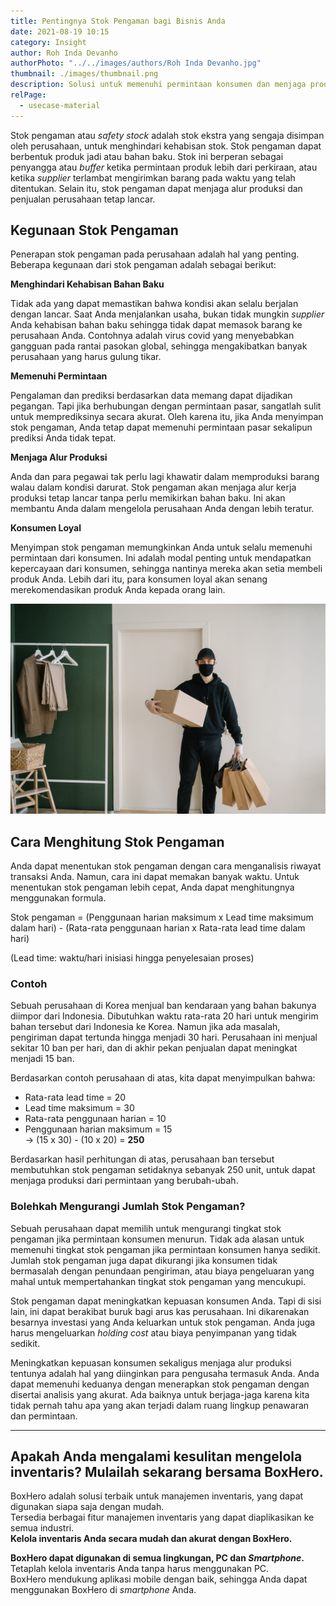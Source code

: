 ```yaml
---
title: Pentingnya Stok Pengaman bagi Bisnis Anda
date: 2021-08-19 10:15
category: Insight
author: Roh Inda Devanho
authorPhoto: "../../images/authors/Roh Inda Devanho.jpg"
thumbnail: ./images/thumbnail.png
description: Solusi untuk memenuhi permintaan konsumen dan menjaga produksi tetap lancar.
relPage:
  - usecase-material
---
```


Stok pengaman atau *safety stock* adalah stok ekstra yang sengaja disimpan oleh perusahaan, untuk menghindari kehabisan stok. Stok pengaman dapat berbentuk produk jadi atau bahan baku. Stok ini berperan sebagai penyangga atau *buffer* ketika permintaan produk lebih dari perkiraan, atau ketika *supplier* terlambat mengirimkan barang pada waktu yang telah ditentukan. Selain itu, stok pengaman dapat menjaga alur produksi dan penjualan perusahaan tetap lancar.

## Kegunaan Stok Pengaman

Penerapan stok pengaman pada perusahaan adalah hal yang penting. Beberapa kegunaan dari stok pengaman adalah sebagai berikut:

**Menghindari Kehabisan Bahan Baku**

Tidak ada yang dapat memastikan bahwa kondisi akan selalu berjalan dengan lancar. Saat Anda menjalankan usaha, bukan tidak mungkin *supplier* Anda kehabisan bahan baku sehingga tidak dapat memasok barang ke perusahaan Anda. Contohnya adalah virus covid yang menyebabkan gangguan pada rantai pasokan global, sehingga mengakibatkan banyak perusahaan yang harus gulung tikar.

**Memenuhi Permintaan**

Pengalaman dan prediksi berdasarkan data memang dapat dijadikan pegangan. Tapi jika berhubungan dengan permintaan pasar, sangatlah sulit untuk memprediksinya secara akurat. Oleh karena itu, jika Anda menyimpan stok pengaman, Anda tetap dapat memenuhi permintaan pasar sekalipun prediksi Anda tidak tepat.

**Menjaga Alur Produksi**

Anda dan para pegawai tak perlu lagi khawatir dalam memproduksi barang walau dalam kondisi darurat. Stok pengaman akan menjaga alur kerja produksi tetap lancar tanpa perlu memikirkan bahan baku. Ini akan membantu Anda dalam mengelola perusahaan Anda dengan lebih teratur.

**Konsumen Loyal**

Menyimpan stok pengaman memungkinkan Anda untuk selalu memenuhi permintaan dari konsumen. Ini adalah modal penting untuk mendapatkan kepercayaan dari konsumen, sehingga nantinya mereka akan setia membeli produk Anda. Lebih dari itu, para konsumen loyal akan senang merekomendasikan produk Anda kepada orang lain.

![Formula stok pengaman](./images/1.png)

## Cara Menghitung Stok Pengaman

Anda dapat menentukan stok pengaman dengan cara menganalisis riwayat transaksi Anda. Namun, cara ini dapat memakan banyak waktu. Untuk menentukan stok pengaman lebih cepat, Anda dapat menghitungnya menggunakan formula.

<tip-box>

Stok pengaman = (Penggunaan harian maksimum x Lead time maksimum dalam hari) - (Rata-rata penggunaan harian x Rata-rata lead time dalam hari)

</tip-box>

(Lead time: waktu/hari inisiasi hingga penyelesaian proses)

### Contoh

Sebuah perusahaan di Korea menjual ban kendaraan yang bahan bakunya diimpor dari Indonesia. Dibutuhkan waktu rata-rata 20 hari untuk mengirim bahan tersebut dari Indonesia ke Korea. Namun jika ada masalah, pengiriman dapat tertunda hingga menjadi 30 hari. Perusahaan ini menjual sekitar 10 ban per hari, dan di akhir pekan penjualan dapat meningkat menjadi 15 ban.

Berdasarkan contoh perusahaan di atas, kita dapat menyimpulkan bahwa:

<tip-box>

- Rata-rata lead time = 20
- Lead time maksimum = 30
- Rata-rata penggunaan harian = 10
- Penggunaan harian maksimum = 15<br/>
-> (15 x 30) - (10 x 20) = **250**

</tip-box>

Berdasarkan hasil perhitungan di atas, perusahaan ban tersebut membutuhkan stok pengaman setidaknya sebanyak 250 unit, untuk dapat menjaga produksi dari permintaan yang berubah-ubah.

### Bolehkah Mengurangi Jumlah Stok Pengaman?

Sebuah perusahaan dapat memilih untuk mengurangi tingkat stok pengaman jika permintaan konsumen menurun. Tidak ada alasan untuk memenuhi tingkat stok pengaman jika permintaan konsumen hanya sedikit. Jumlah stok pengaman juga dapat dikurangi jika konsumen tidak bermasalah dengan penundaan pengiriman, atau biaya pengeluaran yang mahal untuk mempertahankan tingkat stok pengaman yang mencukupi.

Stok pengaman dapat meningkatkan kepuasan konsumen Anda. Tapi di sisi lain, ini dapat berakibat buruk bagi arus kas perusahaan. Ini dikarenakan besarnya investasi yang Anda keluarkan untuk stok pengaman. Anda juga harus mengeluarkan *holding cost* atau biaya penyimpanan yang tidak sedikit.

Meningkatkan kepuasan konsumen sekaligus menjaga alur produksi tentunya adalah hal yang diinginkan para pengusaha termasuk Anda. Anda dapat memenuhi keduanya dengan menerapkan stok pengaman dengan disertai analisis yang akurat. Ada baiknya untuk berjaga-jaga karena kita tidak pernah tahu apa yang akan terjadi dalam ruang lingkup penawaran dan permintaan.

---

## Apakah Anda mengalami kesulitan mengelola inventaris? Mulailah sekarang bersama BoxHero.

BoxHero adalah solusi terbaik untuk manajemen inventaris, yang dapat digunakan siapa saja dengan mudah.<br/>
Tersedia berbagai fitur manajemen inventaris yang dapat diaplikasikan ke semua industri.<br/>
**Kelola inventaris Anda secara mudah dan akurat dengan BoxHero.**

<tip-box>

**BoxHero dapat digunakan di semua lingkungan, PC dan *Smartphone*.**<br/>
Tetaplah kelola inventaris Anda tanpa harus menggunakan PC.<br/>
BoxHero mendukung aplikasi mobile dengan baik, sehingga Anda dapat menggunakan BoxHero di *smartphone* Anda.

</tip-box>
